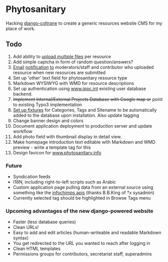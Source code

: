 # Phytosanitary

Hacking [django-coltrane](http://www.gyford.com/phil/writing/2010/01/14/django.php) to create a generic resources website CMS for my place of work.

## Todo

1. Add ability to [upload multiple files](http://stackoverflow.com/questions/4343413/how-to-upload-multiple-file-in-django-admin-models) per resource
2. Add simple captcha in form of random question/answers?
3. [Email](http://stackoverflow.com/questions/2349483/django-models-signals-and-email-sending-delay) [notification](https://github.com/jtauber/django-notification/) [to](https://docs.djangoproject.com/en/dev/topics/email/) moderators/staff and contributor who uploaded resource when new resources are submitted
4. Set up 'other' text field for phytosanitary resource type
5. Markdown WYSIWYG with WMD for resource descriptions
6. Set up authentication using www.ippc.int existing user database backend.
7. <del>Implement Internal/External Projects Database with Google map or</del> point to existing Typo3 implementation
8. [Set up fixtures](fixtures) for Categories, Tags and Sitename to be automatically added to the database upon installation. Also update tagging
9. Change banner design and colors
10. Document application deployment to production server and update workflow
11. Add photo field with thumbnail display in detail view.
12. Make homepage introduction text editable with Markdown and WMD preview - write a template tag for this
13. Design favicon for www.phytosanitary.info


### Future

- Syndication feeds
- I18N, including right-to-left scripts such as Arabic
- Custom application page pulling data from an external source using something like the [infochimps apis](http://www.infochimps.com/datasets/plant-pest-risk-analyses-pra-documents#overview_tab) (thanks B.B.King of *x sysadmin)
- Currently selected tag should be highlighted in Browse Tags menu

### Upcoming advantages of the new django-powered website

- Faster (less database queries)
- Clean URLs!
- Easy to add and edit articles (human-writeable and readable Markdown syntax)
- You get redirected to the URL you wanted to reach after logging in
- Clean HTML templates
- Permissions groups for contributors, secretariat staff, superadmins

[fixtures]: https://docs.djangoproject.com/en/dev/topics/testing/#topics-testing-fixtures